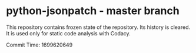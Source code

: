 # python-jsonpatch - master branch

This repository contains frozen state of the repository.
Its history is cleared. It is used only for static code
analysis with Codacy.

Commit Time: 1699620649